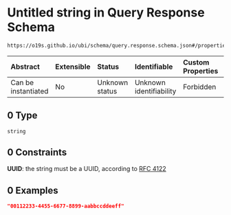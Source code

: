 # Untitled string in Query Response Schema

```txt
https://o19s.github.io/ubi/schema/query.response.schema.json#/properties/query_id/oneOf/0
```



| Abstract            | Extensible | Status         | Identifiable            | Custom Properties | Additional Properties | Access Restrictions | Defined In                                                                                  |
| :------------------ | :--------- | :------------- | :---------------------- | :---------------- | :-------------------- | :------------------ | :------------------------------------------------------------------------------------------ |
| Can be instantiated | No         | Unknown status | Unknown identifiability | Forbidden         | Allowed               | none                | [query.response.schema.json\*](../../out/query.response.schema.json "open original schema") |

## 0 Type

`string`

## 0 Constraints

**UUID**: the string must be a UUID, according to [RFC 4122](https://tools.ietf.org/html/rfc4122 "check the specification")

## 0 Examples

```json
"00112233-4455-6677-8899-aabbccddeeff"
```
